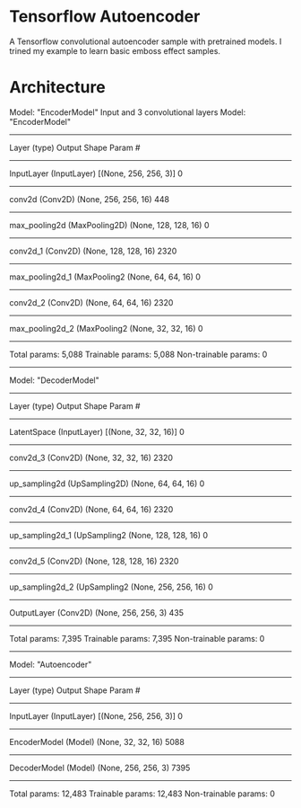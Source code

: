 # Tensorflow Autoencoder
A Tensorflow convolutional autoencoder sample with pretrained models. I trined my example to learn basic emboss effect samples.

# Architecture
Model: "EncoderModel" Input and 3 convolutional layers
Model: "EncoderModel"
_________________________________________________________________
Layer (type)                 Output Shape              Param #
_________________________________________________________________
InputLayer (InputLayer)      [(None, 256, 256, 3)]     0
_________________________________________________________________
conv2d (Conv2D)              (None, 256, 256, 16)      448
_________________________________________________________________
max_pooling2d (MaxPooling2D) (None, 128, 128, 16)      0
_________________________________________________________________
conv2d_1 (Conv2D)            (None, 128, 128, 16)      2320
_________________________________________________________________
max_pooling2d_1 (MaxPooling2 (None, 64, 64, 16)        0
_________________________________________________________________
conv2d_2 (Conv2D)            (None, 64, 64, 16)        2320
_________________________________________________________________
max_pooling2d_2 (MaxPooling2 (None, 32, 32, 16)        0
_________________________________________________________________
Total params: 5,088
Trainable params: 5,088
Non-trainable params: 0
_________________________________________________________________
Model: "DecoderModel"
_________________________________________________________________
Layer (type)                 Output Shape              Param #
_________________________________________________________________
LatentSpace (InputLayer)     [(None, 32, 32, 16)]      0
_________________________________________________________________
conv2d_3 (Conv2D)            (None, 32, 32, 16)        2320
_________________________________________________________________
up_sampling2d (UpSampling2D) (None, 64, 64, 16)        0
_________________________________________________________________
conv2d_4 (Conv2D)            (None, 64, 64, 16)        2320      
_________________________________________________________________
up_sampling2d_1 (UpSampling2 (None, 128, 128, 16)      0
_________________________________________________________________
conv2d_5 (Conv2D)            (None, 128, 128, 16)      2320
_________________________________________________________________
up_sampling2d_2 (UpSampling2 (None, 256, 256, 16)      0
_________________________________________________________________
OutputLayer (Conv2D)         (None, 256, 256, 3)       435
_________________________________________________________________
Total params: 7,395
Trainable params: 7,395
Non-trainable params: 0
_________________________________________________________________
Model: "Autoencoder"
_________________________________________________________________
Layer (type)                 Output Shape              Param #
_________________________________________________________________
InputLayer (InputLayer)      [(None, 256, 256, 3)]     0
_________________________________________________________________
EncoderModel (Model)         (None, 32, 32, 16)        5088
_________________________________________________________________
DecoderModel (Model)         (None, 256, 256, 3)       7395
_________________________________________________________________
Total params: 12,483
Trainable params: 12,483
Non-trainable params: 0
